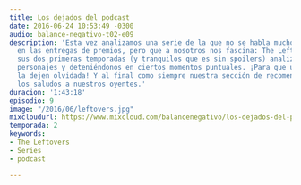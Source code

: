 ```yaml
---
title: Los dejados del podcast
date: 2016-06-24 10:53:49 -0300
audio: balance-negativo-t02-e09
description: 'Esta vez analizamos una serie de la que no se habla mucho y es ignorada
  en las entregas de premios, pero que a nosotros nos fascina: The Leftovers. Recorremos
  sus dos primeras temporadas (y tranquilos que es sin spoilers) analizando a sus
  personajes y deteniéndonos en ciertos momentos puntuales. ¡Para que ustedes tampoco
  la dejen olvidada! Y al final como siempre nuestra sección de recomendaciones y
  los saludos a nuestros oyentes.'
duracion: '1:43:18'
episodio: 9
image: "/2016/06/leftovers.jpg"
mixcloudurl: https://www.mixcloud.com/balancenegativo/los-dejados-del-podcast/
temporada: 2
keywords:
- The Leftovers
- Series
- podcast

---
```

